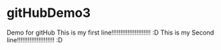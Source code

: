 # gitHubDemo3
Demo for gitHub
This is my first line!!!!!!!!!!!!!!!!!!!!!! :D
This is my Second line!!!!!!!!!!!!!!!!!!!!! :D